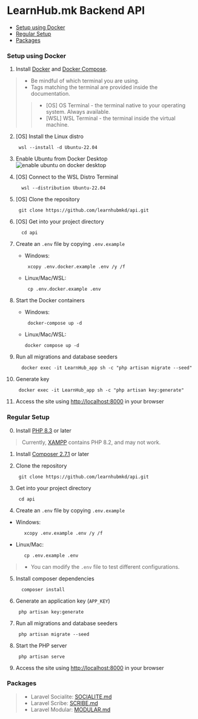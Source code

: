 # LearnHub.mk Backend API

- [Setup using Docker](#setup-using-docker)
- [Regular Setup](#regular-setup)
- [Packages](#packages)



### Setup using Docker
1. Install [Docker](https://docs.docker.com/engine/install/) and [Docker Compose](https://docs.docker.com/desktop/install/windows-install/).


> - Be mindful of which terminal you are using.
> - Tags matching the terminal are provided inside the documentation.
> > - [OS] OS Terminal - the terminal native to your operating system. Always available.
> > - [WSL] WSL Terminal - the terminal inside the virtual machine.

2. [OS] Install the Linux distro 

        wsl --install -d Ubuntu-22.04

3. Enable Ubuntu from Docker Desktop
![enable ubuntu on docker desktop](https://i.postimg.cc/vYZRKKfL/docker-desktop-ubuntu-enable.jpg)

4. [OS] Connect to the WSL Distro Terminal 

         wsl --distribution Ubuntu-22.04


5. [OS] Clone the repository

        git clone https://github.com/learnhubmkd/api.git

6. [OS] Get into your project directory 

         cd api

7. Create an ```.env``` file by copying ```.env.example```
   - Windows:

          xcopy .env.docker.example .env /y /f
   - Linux/Mac/WSL:

          cp .env.docker.example .env
8. Start the Docker containers
    - Windows:
   
           docker-compose up -d
    - Linux/Mac/WSL:

          docker compose up -d
        
9. Run all migrations and database seeders

         docker exec -it LearnHub_app sh -c "php artisan migrate --seed"
10. Generate key

         docker exec -it LearnHub_app sh -c "php artisan key:generate"
11. Access the site using [http://localhost:8000](http://localhost:8000) in your browser

### Regular Setup
0. Install [PHP 8.3](https://windows.php.net/download/) or later
> Currently, [XAMPP](https://www.apachefriends.org/download.html) contains PHP 8.2, and may not work.
1. Install [Composer 2.7.1](https://getcomposer.org/download/#manual-download) or later

2. Clone the repository

        git clone https://github.com/learnhubmkd/api.git
 
3. Get into your project directory

        cd api
4. Create an ```.env``` file by copying ```.env.example```
- Windows:

         xcopy .env.example .env /y /f
- Linux/Mac: 
     
         cp .env.example .env

> - You can modify the `.env` file to test different configurations.


5. Install composer dependencies

         composer install

6. Generate an application key (`APP_KEY`)

        php artisan key:generate  
7. Run all migrations and database seeders

        php artisan migrate --seed
8. Start the PHP server

        php artisan serve

9. Access the site using [http://localhost:8000](http://localhost:8000) in your browser


### Packages 

> - Laravel Socialite: [SOCIALITE.md](SOCIALITE.md)
> - Laravel Scribe: [SCRIBE.md](SCRIBE.md)
> - Laravel Modular: [MODULAR.md](MODULAR.md)
